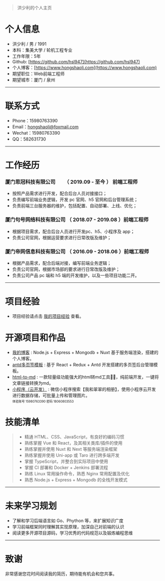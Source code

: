 
> 洪少利的个人主页

# 个人信息

 - 洪少利 / 男 / 1991
 - 本科：集美大学 / 轮机工程专业
 - 工作年限：5年
 - Github: [https://github.com/hsl947](https://github.com/hsl947)
 - 个人博客：[https://www.hongshaoli.com](https://www.hongshaoli.com)
 - 期望职位：Web前端工程师
 - 期望城市：厦门 / 泉州

---

# 联系方式

- Phone：15980763390
- Email：[hongshaoli@foxmail.com](mailto:hongshaoli@foxmail.com)
- Wechat：15980763390
- QQ：582631730

---

# 工作经历


### 厦门思冠科技有限公司 &#x3000;&#x3000;（ 2019.09 - 至今 ） 前端工程师

- 按照产品需求进行开发，配合后台人员对接接口；
- 负责编写前端业务逻辑，开发 pc 官网、h5 官网和后台管理系统；
- 负责前端三台服务器的维护，包括配置、自动部署、上线、优化；

### 厦门句号网络科技有限公司 （ 2018.07 - 2019.08 ）前端工程师

 - 根据项目需求，配合后台人员进行开发pc、h5、小程序及 app；
 - 负责公司官网，根据运营要求进行日常改版及维护；

### 厦门帝网信息科技有限公司 （ 2016.09 - 2018.06 ）前端工程师

 - 根据产品需求，配合后端对接，编写前端业务逻辑；
 - 负责公司官网，根据市场部的要求进行日常改版及维护；
 - 负责公司产品 pc 端和 h5 端的开发维护，以及一些项目功能二开。

---

# 项目经验

 - 项目经验请点击 [我的项目经验](https://www.hongshaoli.com/project) 查看。

# 开源项目和作品

 - [我的博客](https://www.hongshaoli.com) : Node.js + Express + Mongodb + Nuxt 基于服务端渲染，搭建的个人博客。
 - [antd多页签模板](https://www.hongshaoli.com/antd-admin) : 基于 React + Redux + Antd 开发搭建的多页签后台管理模板。
 - [html-to-md](https://www.helloworld.net/html2md) : 一款轻量级功能强大的html转md工具💪🏻，纯前端开发，一键将文章链接转换为md。
 - [小程序（云开发）](#) : 微信小程序搜索【我和翠翠的相册】，使用小程序云开发进行数据存储，可批量上传和管理图片。
    <br /> <font size="1">体验账号 15980763390 密码 18060803553</font>

# 技能清单

> - 精通 HTML、CSS、JavaScript，有良好的编码习惯
> - 熟练掌握 Vue 和 React，及其相关类库/插件的使用
> - 熟练掌握并使用 Nuxt 和 Next 等服务端渲染框架
> - 熟练掌握并使用 Uni-app 或 Taro 进行跨多端开发
> - 掌握 TypeScript，并整合到实际项目中使用
> - 掌握 CI 部署和 Docker + Jenkins 部署流程
> - 熟练 Linux 常用操作命令，熟悉 Nginx 常用配置及优化
> - 熟悉 Node.js + Express + Mongodb  的全栈开发模式

---

# 未来学习规划

- 了解和学习后端语言如 Go、Phython 等，来扩展知识广度
- 学习前端框架同时理解其实现原理，加深自己对前端的认识
- 阅读更多开源项目源码，学习优秀的代码规范以及锻炼编程思维


---

# 致谢
非常感谢您花时间阅读我的简历，期待能有机会和您共事。
